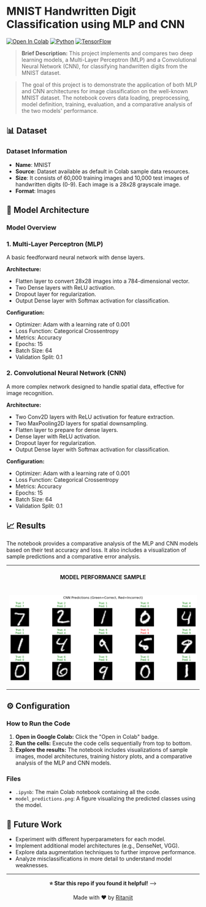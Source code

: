# MNIST Handwritten Digit Classification using MLP and CNN

[![Open In Colab](https://colab.research.google.com/assets/colab-badge.svg)](https://colab.research.google.com/drive/1oNBCiY9seWZBn2klBAfwMjHt8MIxLviD?usp=sharing)
[![Python](https://img.shields.io/badge/Python_3.9_+-3776AB?logo=python&logoColor=FF6F00)](https://www.python.org/downloads/)
[![TensorFlow](https://img.shields.io/badge/TensorFlow-2.0+-FF6F00?logo=tensorflow)](https://tensorflow.org)

<!--
[![PyTorch](https://img.shields.io/badge/PyTorch-2.0+-EE4C2C?logo=pytorch)](https://pytorch.org)
-->


> **Brief Description:** This project implements and compares two deep learning models, a Multi-Layer Perceptron (MLP) and a Convolutional Neural Network (CNN), for classifying handwritten digits from the MNIST dataset. 

> The goal of this project is to demonstrate the application of both MLP and CNN architectures for image classification on the well-known MNIST dataset. The notebook covers data loading, preprocessing, model definition, training, evaluation, and a comparative analysis of the two models' performance.


## 📊 Dataset

### Dataset Information

- **Name**: MNIST
- **Source**: Dataset available as default in Colab sample data resources.
- **Size**:  It consists of 60,000 training images and 10,000 test images of handwritten digits (0-9). Each image is a 28x28 grayscale image.
- **Format**: Images
  

## 🧠 Model Architecture

### Model Overview

### 1. Multi-Layer Perceptron (MLP)

A basic feedforward neural network with dense layers.

**Architecture:**

- Flatten layer to convert 28x28 images into a 784-dimensional vector.
- Two Dense layers with ReLU activation.
- Dropout layer for regularization.
- Output Dense layer with Softmax activation for classification.

**Configuration:**

- Optimizer: Adam with a learning rate of 0.001
- Loss Function: Categorical Crossentropy
- Metrics: Accuracy
- Epochs: 15
- Batch Size: 64
- Validation Split: 0.1

### 2. Convolutional Neural Network (CNN)

A more complex network designed to handle spatial data, effective for image recognition.

**Architecture:**

- Two Conv2D layers with ReLU activation for feature extraction.
- Two MaxPooling2D layers for spatial downsampling.
- Flatten layer to prepare for dense layers.
- Dense layer with ReLU activation.
- Dropout layer for regularization.
- Output Dense layer with Softmax activation for classification.

**Configuration:**

- Optimizer: Adam with a learning rate of 0.001
- Loss Function: Categorical Crossentropy
- Metrics: Accuracy
- Epochs: 15
- Batch Size: 64
- Validation Split: 0.1


## 📈 Results

The notebook provides a comparative analysis of the MLP and CNN models based on their test accuracy and loss. It also includes a visualization of sample predictions and a comparative error analysis.

<table>

<tr>
<td align="center">

#### MODEL PERFORMANCE SAMPLE

</td>

</tr>

<tr>
<td>

![Performance Comparison](https://raw.githubusercontent.com/ritanjit/MNIST_Digit_Classification_MLP_CNN/main/model_predictions.png) 

</td>
</tr>
</table>


## ⚙️ Configuration

### How to Run the Code

1.  **Open in Google Colab:** Click the "Open in Colab" badge.
2.  **Run the cells:** Execute the code cells sequentially from top to bottom.
3.  **Explore the results:** The notebook includes visualizations of sample images, model architectures, training history plots, and a comparative analysis of the MLP and CNN models.

### Files

*   `.ipynb`: The main Colab notebook containing all the code.
*   `model_predictions.png`: A figure visualizing the predicted classes using the model.

## 🚀 Future Work

*   Experiment with different hyperparameters for each model.
*   Implement additional model architectures (e.g., DenseNet, VGG).
*   Explore data augmentation techniques to further improve performance.
*   Analyze misclassifications in more detail to understand model weaknesses.

---

<div align="center">

**⭐ Star this repo if you found it helpful!**
-->

Made with ❤️ by [Ritanjit](https://github.com/ritanjit)

</div>
